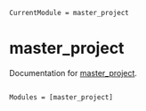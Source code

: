 ```@meta
CurrentModule = master_project
```

# master_project

Documentation for [master_project](https://github.com/Irisvanderwerf/master_project.jl).

```@index
```

```@autodocs
Modules = [master_project]
```
